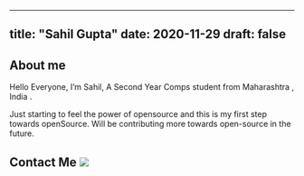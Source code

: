 
---
title: "Sahil Gupta"
date: 2020-11-29
draft: false
---

## About me

Hello Everyone, I’m Sahil, A Second Year Comps student from Maharashtra , India . 

Just starting to feel the power of opensource and this is my first step towards openSource. Will be contributing more towards open-source in the future.


## Contact Me <a href="https://github.com/Sahil1709"><code><img src="https://img.shields.io/badge/-Github-000000?style=flat&logo=github&logoColor=FFFFFF"></code></a>
 